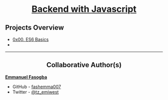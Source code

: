 <h1 style="text-align: center;">
	<a href='proj_link'>
		Backend with Javascript
	</a>
</h1>



## Projects Overview
- [0x00. ES6 Basics](./0x00-ES6_basic/)
- []()


---

<h2 style="text-align: center;">Collaborative Author(s)</h2>

[**Emmanuel Fasogba**](https://www.linkedin.com/in/emmanuelofasogba/)
- GitHub - [fashemma007](https://github.com/fashemma007)
- Twitter - [@tz_emiwest](https://www.twitter.com/tz_emiwest)
